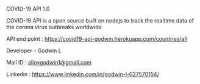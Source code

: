 COVID-19 API 1.0

COVID-19 API is a open source built on nodejs to track the realtime data of the corona virus outbreaks worldwide

API end point : https://covid19-api-godwin.herokuapp.com/countries/all

Developer - Godwin L

Mail ID : alloygodwin1@gmail.com

Linkedin : https://www.linkedin.com/in/godwin-l-027570154/
